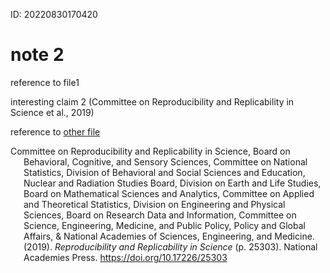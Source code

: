 ID: 20220830170420

# note 2

reference to file1

interesting claim 2 (Committee on Reproducibility and Replicability in
Science et al., 2019)

reference to [other file](../file1.md)

<div id="refs" class="references csl-bib-body hanging-indent"
line-spacing="2">

<div
id="ref-committeeonreproducibilityandreplicabilityinscienceReproducibilityReplicabilityScience2019"
class="csl-entry">

Committee on Reproducibility and Replicability in Science, Board on
Behavioral, Cognitive, and Sensory Sciences, Committee on National
Statistics, Division of Behavioral and Social Sciences and Education,
Nuclear and Radiation Studies Board, Division on Earth and Life Studies,
Board on Mathematical Sciences and Analytics, Committee on Applied and
Theoretical Statistics, Division on Engineering and Physical Sciences,
Board on Research Data and Information, Committee on Science,
Engineering, Medicine, and Public Policy, Policy and Global Affairs, &
National Academies of Sciences, Engineering, and Medicine. (2019).
*Reproducibility and Replicability in Science* (p. 25303). National
Academies Press. <https://doi.org/10.17226/25303>

</div>

</div>
